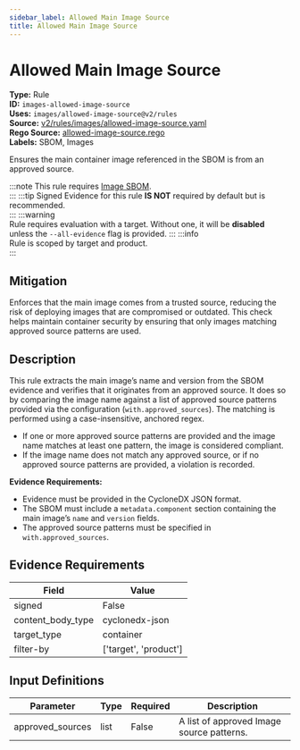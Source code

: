 ```yaml
---
sidebar_label: Allowed Main Image Source
title: Allowed Main Image Source
---  
```

# Allowed Main Image Source  
**Type:** Rule  
**ID:** `images-allowed-image-source`  
**Uses:** `images/allowed-image-source@v2/rules`  
**Source:** [v2/rules/images/allowed-image-source.yaml](https://github.com/scribe-public/sample-policies/blob/main/v2/rules/images/allowed-image-source.yaml)  
**Rego Source:** [allowed-image-source.rego](https://github.com/scribe-public/sample-policies/blob/main/v2/rules/images/allowed-image-source.rego)  
**Labels:** SBOM, Images  

Ensures the main container image referenced in the SBOM is from an approved source.


:::note 
This rule requires [Image SBOM](https://scribe-security.netlify.app/docs/valint/sbom).  
::: 
:::tip 
Signed Evidence for this rule **IS NOT** required by default but is recommended.  
::: 
:::warning  
Rule requires evaluation with a target. Without one, it will be **disabled** unless the `--all-evidence` flag is provided.
::: 
:::info  
Rule is scoped by target and product.  
:::  

## Mitigation  
Enforces that the main image comes from a trusted source, reducing the risk of deploying images that are compromised or outdated. This check helps maintain container security by ensuring that only images matching approved source patterns are used.



## Description  
This rule extracts the main image’s name and version from the SBOM evidence and verifies that it originates from an approved source.
It does so by comparing the image name against a list of approved source patterns provided via the configuration (`with.approved_sources`).
The matching is performed using a case-insensitive, anchored regex.

- If one or more approved source patterns are provided and the image name matches at least one pattern, the image is considered compliant.
- If the image name does not match any approved source, or if no approved source patterns are provided, a violation is recorded.

**Evidence Requirements:**
- Evidence must be provided in the CycloneDX JSON format.
- The SBOM must include a `metadata.component` section containing the main image’s `name` and `version` fields.
- The approved source patterns must be specified in `with.approved_sources`.


## Evidence Requirements  
| Field | Value |
|-------|-------|
| signed | False |
| content_body_type | cyclonedx-json |
| target_type | container |
| filter-by | ['target', 'product'] |

## Input Definitions  
| Parameter | Type | Required | Description |
|-----------|------|----------|-------------|
| approved_sources | list | False | A list of approved Image source patterns. |

